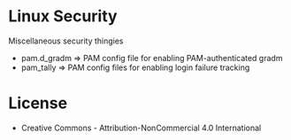 Linux Security
==============

Miscellaneous security thingies

 - pam.d_gradm => PAM config file for enabling PAM-authenticated gradm
 - pam_tally   => PAM config files for enabling login failure tracking

License
=======
 - Creative Commons - Attribution-NonCommercial 4.0 International
